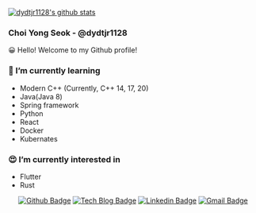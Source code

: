 <!--
**dydtjr1128/dydtjr1128** is a ✨ _special_ ✨ repository because its `README.md` (this file) appears on your GitHub profile.

Here are some ideas to get you started:

- 🔭 I’m currently working on ...
- 🌱 I’m currently learning ...
- 👯 I’m looking to collaborate on ...
- 🤔 I’m looking for help with ...
- 💬 Ask me about ...
- 📫 How to reach me: ...
- 😄 Pronouns: ...
- ⚡ Fun fact: ...
-->

[![dydtjr1128's github stats](https://github-readme-stats.vercel.app/api?username=dydtjr1128)](https://github.com/dydtjr1128)

### Choi Yong Seok - @dydtjr1128

😀 Hello! Welcome to my Github profile!

### 🌱 I’m currently learning

- Modern C++ (Currently, C++ 14, 17, 20)
- Java(Java 8)
- Spring framework
- Python
- React
- Docker
- Kubernates

### 😍 I’m currently interested in

- Flutter
- Rust

<div align=center>
    
[![Github Badge](http://img.shields.io/badge/-Github-black?style=flat-square&logo=github&link=https://github.com/dydtjr1128/)](https://github.com/dydtjr1128/) 
[![Tech Blog Badge](http://img.shields.io/badge/-Tech%20blog-black?style=flat-square&logo=github&link=https://dydtjr1128.github.io/)](https://dydtjr1128.github.io/)
[![Linkedin Badge](https://img.shields.io/badge/-LinkedIn-blue?style=flat-square&logo=Linkedin&logoColor=white&link=https://www.linkedin.com/in/yongseok-choi/)](https://www.linkedin.com/in/yongseok-choi/) 
[![Gmail Badge](https://img.shields.io/badge/-Gmail-d14836?style=flat-square&logo=Gmail&logoColor=white&link=mailto:dydtjr1994@gmail.com)](mailto:dydtjr1994@gmail.com)

</div>
